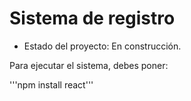 <h1> Sistema de registro</h1>

- Estado del proyecto: En construcción.

Para ejecutar el sistema, debes poner:

'''npm install react'''
